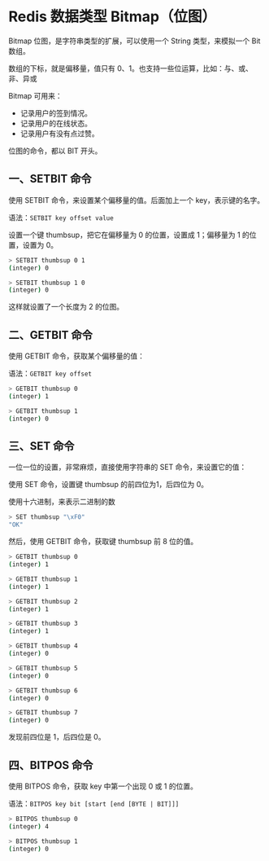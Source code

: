 # Redis 数据类型 Bitmap（位图）

Bitmap 位图，是字符串类型的扩展，可以使用一个 String 类型，来模拟一个 Bit 数组。

数组的下标，就是偏移量，值只有 0、1。也支持一些位运算，比如：与、或、非、异或

Bitmap 可用来：

- 记录用户的签到情况。
- 记录用户的在线状态。
- 记录用户有没有点过赞。

位图的命令，都以 BIT 开头。

## 一、SETBIT 命令

使用 SETBIT 命令，来设置某个偏移量的值。后面加上一个 key，表示键的名字。

语法：`SETBIT key offset value`

设置一个键 thumbsup，把它在偏移量为 0 的位置，设置成 1；偏移量为 1 的位置，设置为 0。

```bash
> SETBIT thumbsup 0 1
(integer) 0

> SETBIT thumbsup 1 0
(integer) 0
```

这样就设置了一个长度为 2 的位图。

## 二、GETBIT 命令

使用 GETBIT 命令，获取某个偏移量的值：

语法：`GETBIT key offset`

```bash
> GETBIT thumbsup 0
(integer) 1

> GETBIT thumbsup 1
(integer) 0
```

## 三、SET 命令

一位一位的设置，非常麻烦，直接使用字符串的 SET 命令，来设置它的值：

使用 SET 命令，设置键 thumbsup 的前四位为1，后四位为 0。

使用十六进制，来表示二进制的数

```bash
> SET thumbsup "\xF0"
"OK"
```

然后，使用 GETBIT 命令，获取键 thumbsup 前 8 位的值。

```bash
> GETBIT thumbsup 0
(integer) 1

> GETBIT thumbsup 1
(integer) 1

> GETBIT thumbsup 2
(integer) 1

> GETBIT thumbsup 3
(integer) 1

> GETBIT thumbsup 4
(integer) 0

> GETBIT thumbsup 5
(integer) 0

> GETBIT thumbsup 6
(integer) 0

> GETBIT thumbsup 7
(integer) 0
```

发现前四位是 1，后四位是 0。

## 四、BITPOS 命令

使用 BITPOS 命令，获取 key 中第一个出现 0 或 1 的位置。

语法：`BITPOS key bit [start [end [BYTE | BIT]]]`

```bash
> BITPOS thumbsup 0
(integer) 4

> BITPOS thumbsup 1
(integer) 0
```
